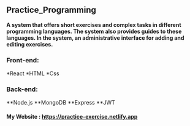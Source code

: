 ## Practice_Programming

**A system that offers short exercises and complex tasks in different programming languages.
The system also provides guides to these languages.
In the system, an administrative interface for adding and editing exercises.**

### Front-end:
*React
*HTML
*Css

### Back-end:
**Node.js
**MongoDB
**Express
**JWT

#### My Website : https://practice-exercise.netlify.app
